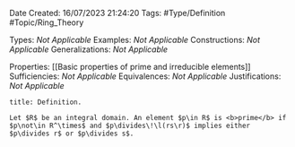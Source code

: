 <div class="topSpace"></div>

Date Created: 16/07/2023 21:24:20
Tags: #Type/Definition #Topic/Ring_Theory

Types: <i>Not Applicable</i>
Examples: <i>Not Applicable</i>
Constructions: <i>Not Applicable</i>
Generalizations: <i>Not Applicable</i>

Properties: [[Basic properties of prime and irreducible elements]]
Sufficiencies: <i>Not Applicable</i>
Equivalences: <i>Not Applicable</i>
Justifications: <i>Not Applicable</i>

``` ad-Definition
title: Definition.

Let $R$ be an integral domain. An element $p\in R$ is <b>prime</b> if $p\not\in R^\times$ and $p\divides\!\l(rs\r)$ implies either $p\divides r$ or $p\divides s$.

```
